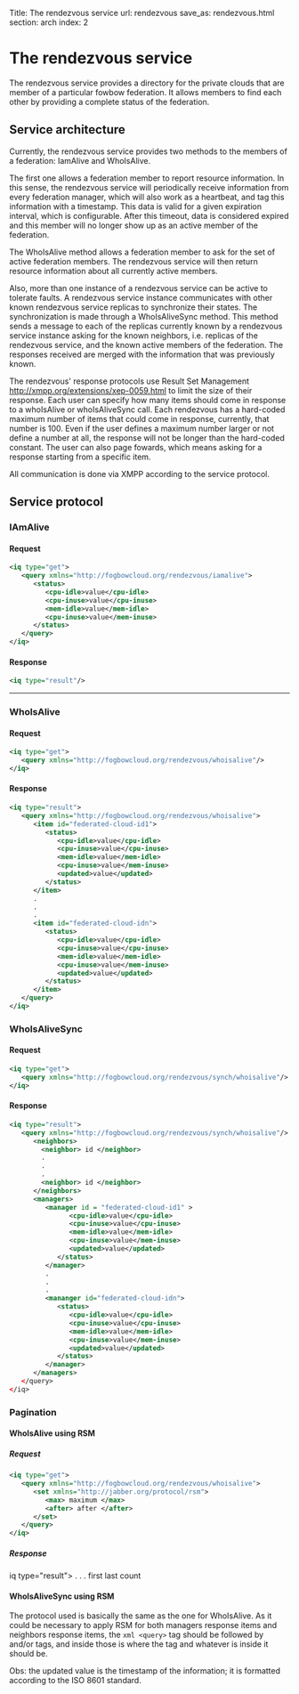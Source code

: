 Title: The rendezvous service
url: rendezvous
save_as: rendezvous.html
section: arch
index: 2

# The rendezvous service

The rendezvous service provides a directory for the private clouds that are member of a particular fowbow federation. It allows members to find each other by providing a complete status of the federation. 

## Service architecture

Currently, the rendezvous service provides two methods to the members of a federation: IamAlive and WhoIsAlive.

The first one allows a federation member to report resource information. In this sense, the rendezvous service will periodically receive information from every federation manager, which will also work as a heartbeat, and tag this information with a timestamp. This data is valid for a given expiration interval, which is configurable. After this timeout, data is considered expired and this member will no longer show up as an active member of the federation.

The WhoIsAlive method allows a federation member to ask for the set of active federation members. The rendezvous service will then return resource information about all currently active members.

Also, more than one instance of a rendezvous service can be active to tolerate faults. A rendezvous service instance communicates with other known rendezvous service replicas to synchronize their states. The synchronization is made through a WhoIsAliveSync method. This method sends a message to each of the replicas currently known by a rendezvous service instance asking for the known neighbors, i.e. replicas of the rendezvous service, and the known active members of the federation. The responses received are merged with the information that was previously known.

The rendezvous' response protocols use Result Set Management http://xmpp.org/extensions/xep-0059.html to limit the size of their response. Each user can specify how many items should come in response to a whoIsAlive or whoIsAliveSync call. Each rendezvous has a hard-coded maximum number of items that could come in response, currently, that number is 100. Even if the user defines a maximum number larger or not define a number at all, the response will not be longer than the hard-coded constant. The user can also page fowards, which means asking for a response starting from a specific item. 

All communication is done via XMPP according to the service protocol.

## Service protocol

### IAmAlive

#### Request

```xml 
<iq type="get">
   <query xmlns="http://fogbowcloud.org/rendezvous/iamalive">
      <status>
         <cpu-idle>value</cpu-idle>
         <cpu-inuse>value</cpu-inuse>
         <mem-idle>value</mem-idle>
         <cpu-inuse>value</mem-inuse>
      </status>
   </query>
</iq>
```

#### Response

```xml 
<iq type="result"/>
```
---

### WhoIsAlive

#### Request

```xml 
<iq type="get">
   <query xmlns="http://fogbowcloud.org/rendezvous/whoisalive"/>
</iq>
```

#### Response

```xml 
<iq type="result">
   <query xmlns="http://fogbowcloud.org/rendezvous/whoisalive">
      <item id="federated-cloud-id1">
         <status>
            <cpu-idle>value</cpu-idle>
            <cpu-inuse>value</cpu-inuse>
            <mem-idle>value</mem-idle>
            <cpu-inuse>value</mem-inuse>
            <updated>value</updated>  
         </status>
      </item>
      .
      .
      .
      <item id="federated-cloud-idn">
         <status>
            <cpu-idle>value</cpu-idle>
            <cpu-inuse>value</cpu-inuse>
            <mem-idle>value</mem-idle>
            <cpu-inuse>value</mem-inuse>
            <updated>value</updated>  
         </status>
      </item>
   </query>
</iq>
```

### WhoIsAliveSync

#### Request

```xml 
<iq type="get">
   <query xmlns="http://fogbowcloud.org/rendezvous/synch/whoisalive"/>
</iq>
```

#### Response

```xml 
<iq type="result">
   <query xmlns="http://fogbowcloud.org/rendezvous/synch/whoisalive"/>
      <neighbors>
        <neighbor> id </neighbor>
        .
        .
        .
        <neighbor> id </neighbor>
      </neighbors>
      <managers>
         <manager id = "federated-cloud-id1" >
               <cpu-idle>value</cpu-idle>
               <cpu-inuse>value</cpu-inuse>
               <mem-idle>value</mem-idle>
               <cpu-inuse>value</mem-inuse>
               <updated>value</updated>  
            </status>
         </manager>
         .
         .
         .
         <mananger id="federated-cloud-idn">
            <status>
               <cpu-idle>value</cpu-idle>
               <cpu-inuse>value</cpu-inuse>
               <mem-idle>value</mem-idle>
               <cpu-inuse>value</mem-inuse>
               <updated>value</updated>  
            </status>
         </manager>
      </managers>
   </query>
</iq>
```
### Pagination

#### WhoIsAlive using RSM

##### Request

```xml 
<iq type="get">
   <query xmlns="http://fogbowcloud.org/rendezvous/whoisalive">
      <set xmlns="http://jabber.org/protocol/rsm">
         <max> maximum </max>
         <after> after </after>
      </set>
   </query>
</iq>
```

##### Response

iq type="result">
   <query xmlns="http://fogbowcloud.org/rendezvous/whoisalive">
      .
      .
      .
   </query>
   <set>
      <first> first </first>
      <last> last </last>
      <count> count </count>
   </set>
</iq>

#### WhoIsAliveSync using RSM
The protocol used is basically the same as the one for WhoIsAlive. As it could be necessary to apply RSM for both managers response items and neighbors response items, the ```xml <query>``` tag should be followed by <neighbors>  and/or <managers> tags, and inside those is where the <set> tag and whatever is inside it should be.



Obs: the updated value is the timestamp of the information; it is formatted according to the ISO 8601 standard. 
